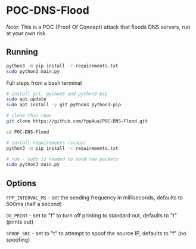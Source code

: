 # POC-DNS-Flood

_Note_: This is a POC (Proof Of Concept) attack that floods DNS servers, run at your own risk.

## Running
``` sh
python3 -m pip install -r requirements.txt
sudo python3 main.py
```

Full steps from a bash terminal
``` bash
# install git, python3 and python3-pip
sudo apt update
sudo apt install -y git python3 python3-pip

# clone this repo
git clone https://github.com/fpp4ua/POC-DNS-Flood.git

cd POC-DNS-Flood

# install requirements (scapy)
python3 -m pip install -r requirements.txt

# run - sudo is needed to send raw packets
sudo python3 main.py
```

## Options

`FPP_INTERVAL_MS` - set the sending frequency in milliseconds, defaults to 500ms (half a second)

`DO_PRINT` - set to "f" to turn off printing to standard out, defaults to "t" (prints out)

`SPOOF_SRC` - set to "t" to attempt to spoof the source IP, defaults to "f" (no spoofing)

